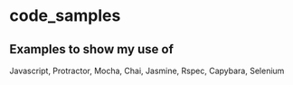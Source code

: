# code_samples

## Examples to show my use of

Javascript, Protractor, Mocha, Chai, Jasmine, Rspec, Capybara, Selenium
